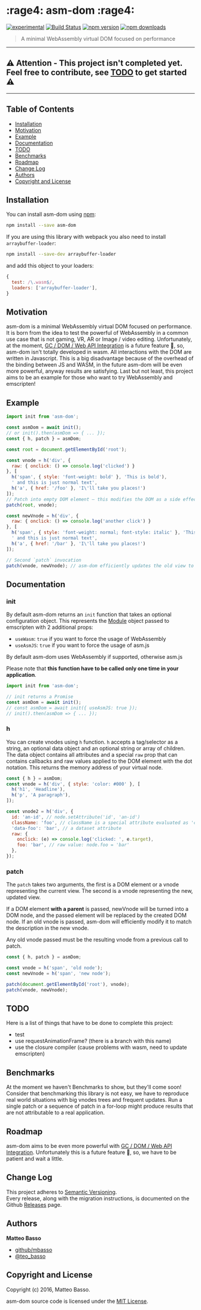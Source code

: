 # :rage4: asm-dom :rage4:
[![experimental](http://badges.github.io/stability-badges/dist/experimental.svg)](http://github.com/badges/stability-badges)
[![Build Status](https://travis-ci.org/mbasso/asm-dom.svg?branch=master)](https://travis-ci.org/mbasso/asm-dom)
[![npm version](https://img.shields.io/npm/v/asm-dom.svg)](https://www.npmjs.com/package/asm-dom)
[![npm downloads](https://img.shields.io/npm/dm/asm-dom.svg?maxAge=2592000)](https://www.npmjs.com/package/asm-dom)

> A minimal WebAssembly virtual DOM focused on performance

---

:warning: **Attention - This project isn't completed yet. Feel free to contribute, see [TODO](#todo) to get started** :warning:
---

---

## Table of Contents

- [Installation](#installation)
- [Motivation](#motivation)
- [Example](#example)
- [Documentation](#documentation)
- [TODO](#todo)
- [Benchmarks](#benchmarks)
- [Roadmap](#installation)
- [Change Log](#change-log)
- [Authors](#authors)
- [Copyright and License](#copyright-and-license)

## Installation

You can install asm-dom using [npm](https://www.npmjs.com/package/asm-dom):

```bash
npm install --save asm-dom
```

If you are using this library with webpack you also need to install `arraybuffer-loader`:

```bash
npm install --save-dev arraybuffer-loader
```

and add this object to your loaders:

```js
{
  test: /\.wasm$/,
  loaders: ['arraybuffer-loader'],
}
```

## Motivation
asm-dom is a minimal WebAssembly virtual DOM focused on performance. It is born from the idea to test the powerful of WebAssembly in a common use case that is not gaming, VR, AR or Image / video editing. Unfortunately, at the moment, [GC / DOM / Web API Integration](http://webassembly.org/docs/gc/) is a future feature 🦄, so, asm-dom isn't totally developed in wasm. All interactions with the DOM are written in Javascript. This is a big disadvantage because of the overhead of the binding between JS and WASM, in the future asm-dom will be even more powerful, anyway results are satisfying.
Last but not least, this project aims to be an example for those who want to try WebAssembly and emscripten!

## Example

```js
import init from 'asm-dom';

const asmDom = await init();
// or init().then(asmDom => { ... });
const { h, patch } = asmDom;

const root = document.getElementById('root');

const vnode = h('div', {
  raw: { onclick: () => console.log('clicked') }
}, [
  h('span', { style: 'font-weight: bold' }, 'This is bold'),
  ' and this is just normal text',
  h('a', { href: '/foo' }, 'I\'ll take you places!')
]);
// Patch into empty DOM element – this modifies the DOM as a side effect
patch(root, vnode);

const newVnode = h('div', {
  raw: { onclick: () => console.log('another click') }
}, [
  h('span', { style: 'font-weight: normal; font-style: italic' }, 'This is now italic type'),
  ' and this is just normal text',
  h('a', { href: '/bar' }, 'I\'ll take you places!')
]);

// Second `patch` invocation
patch(vnode, newVnode); // asm-dom efficiently updates the old view to the new state
```

## Documentation

### init

By default asm-dom returns an `init` function that takes an optional configuration object. This represents the [Module](https://kripken.github.io/emscripten-site/docs/api_reference/module.html) object passed to emscripten with 2 additional props:
- `useWasm`: `true` if you want to force the usage of WebAssembly
- `useAsmJS`: `true` if you want to force the usage of asm.js

By default asm-dom uses WebAssembly if supported, otherwise asm.js

Please note that **this function have to be called only one time in your application**.

```js
import init from 'asm-dom';

// init returns a Promise
const asmDom = await init();
// const asmDom = await init({ useAsmJS: true });
// init().then(asmDom => { ... });
```

### h

You can create vnodes using `h` function. `h` accepts a tag/selector as a string, an optional data object and an optional string or array of children. The data object contains all attributes and a special `raw` prop that can contains callbacks and raw values applied to the DOM element with the dot notation. This returns the memory address of your virtual node.

```js
const { h } = asmDom;
const vnode = h('div', { style: 'color: #000' }, [
  h('h1', 'Headline'),
  h('p', 'A paragraph'),
]);

const vnode2 = h('div', {
  id: 'an-id', // node.setAttribute('id', 'an-id')
  className: 'foo', // className is a special attribute evaluated as 'class'
  'data-foo': 'bar', // a dataset attribute
  raw: {
    onclick: (e) => console.log('clicked: ', e.target),
    foo: 'bar', // raw value: node.foo = 'bar'
  },
});
```

### patch

The `patch` takes two arguments, the first is a DOM element or a vnode representing the current view. The second is a vnode representing the new, updated view.

If a DOM element **with a parent** is passed, newVnode will be turned into a DOM node, and the passed element will be replaced by the created DOM node. If an old vnode is passed, asm-dom will efficiently modify it to match the description in the new vnode.

Any old vnode passed must be the resulting vnode from a previous call to patch.

```js
const { h, patch } = asmDom;

const vnode = h('span', 'old node');
const newVnode = h('span', 'new node');

patch(document.getElementById('root'), vnode);
patch(vnode, newVnode);
```

## TODO

Here is a list of things that have to be done to complete this project:

- test
- use requestAnimationFrame? (there is a branch with this name)
- use the closure compiler (cause problems with wasm, need to update emscripten)

## Benchmarks

At the moment we haven't Benchmarks to show, but they'll come soon!
Consider that benchmarking this library is not easy, we have to reproduce real world situations with big vnodes trees and frequent updates. Run a single patch or a sequence of patch in a for-loop might produce results that are not attributable to a real application.

## Roadmap

asm-dom aims to be even more powerful with [GC / DOM / Web API Integration](http://webassembly.org/docs/gc/). Unfortunately this is a future feature 🦄, so, we have to be patient and wait a little.

## Change Log

This project adheres to [Semantic Versioning](http://semver.org/).  
Every release, along with the migration instructions, is documented on the Github [Releases](https://github.com/mbasso/asm-dom/releases) page.

## Authors
**Matteo Basso**
- [github/mbasso](https://github.com/mbasso)
- [@teo_basso](https://twitter.com/teo_basso)

## Copyright and License
Copyright (c) 2016, Matteo Basso.

asm-dom source code is licensed under the [MIT License](https://github.com/mbasso/asm-dom/blob/master/LICENSE.md).
